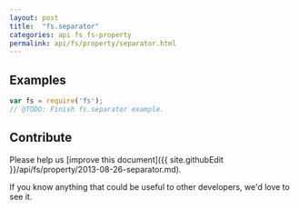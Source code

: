 ```yaml
---
layout: post
title:  "fs.separator"
categories: api fs fs-property
permalink: api/fs/property/separator.html
---
```


## Examples

```javascript
var fs = require('fs');
// @TODO: Finish fs.separator example.
```

## Contribute

Please help us [improve this document]({{ site.githubEdit }}/api/fs/property/2013-08-26-separator.md).

If you know anything that could be useful to other developers, we'd love to see it.


